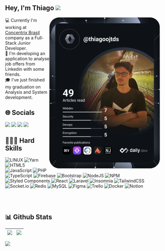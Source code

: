 

   
   <h2 align="left">Hey, I'm Thiago
  <img height="30" src= https://camo.githubusercontent.com/e8e7b06ecf583bc040eb60e44eb5b8e0ecc5421320a92929ce21522dbc34c891/68747470733a2f2f6d656469612e67697068792e636f6d2f6d656469612f6876524a434c467a6361737252346961377a2f67697068792e676966 >
  </h2>
  <img align="right" src="https://github.com/Thiagoojtds/Thiagoojtds/blob/main/devcard.svg" width="360"/>

   💻 Currently I'm working at <a href="https://webhelp.com/pt-br/](https://www.googleadservices.com/pagead/aclk?sa=L&ai=DChcSEwjYyZyltI6GAxUtp4MHHWJrAA0YABAAGgJlZg&ase=2&gclid=CjwKCAjwl4yyBhAgEiwADSEjeAfNnfXP--2wM_oOA8CURIpgWDQWWJlUXPgp0l6vCklZw8Wi5LO2RxoCZWcQAvD_BwE&ei=3AJEZuPpBqTN1sQPspaY2AU&ohost=www.google.com&cid=CAESVeD2ijExY9KiUQUvJjG-Y_U01APMExnkhKrJVsyMe-n51CvLo1uf1lONJX6Tt-eVm9uTJsrikHCUumrFoC21NnShj7bGiL_9eZZdQEk6LDBsX_HepHQ&sig=AOD64_2MMsz4tjjhGqNBH_RCZxrLh7OeeA&q&sqi=2&nis=4&adurl&ved=2ahUKEwjjx4yltI6GAxWkppUCHTILBlsQ0Qx6BAgNEAE)">Concentrix Brasil</a> company as a Full-Stack Junior Developer.<br>
   🌱 I'm developing an application to analyse job offers from Linkedin with some friends.<br>
   🎓 I've just finished my graduation on Analysis and System development.<br>


 <h2>🌐 Socials </h2>
  <div">
  <a href="https://www.instagram.com/thiagoojtds/" target="_blank"><img src="https://img.shields.io/badge/-Instagram-%23E4405F?style=for-the-badge&logo=instagram&logoColor=white" target="_blank"></a>
 <a href="" target="_blank"><img src="https://img.shields.io/badge/Discord-7289DA?style=for-the-badge&logo=discord&logoColor=white" target="_blank"></a> 
  <a href = "mailto:thiagoojtds@gmail.com"><img src="https://img.shields.io/badge/-Gmail-%23333?style=for-the-badge&logo=gmail&logoColor=white" target="_blank"></a>
  <a href="https://www.linkedin.com/in/thiagoojtds/" target="_blank"><img src="https://img.shields.io/badge/-LinkedIn-%230077B5?style=for-the-badge&logo=linkedin&logoColor=white" target="_blank"></a> 
  </div>



<h2>👨🏻‍💻 Hard Skills </h2>

![LINUX](https://img.shields.io/badge/Linux-FCC624?style=flat&logo=linux&logoColor=black) 
![Yarn](https://img.shields.io/badge/yarn-%232C8EBB.svg?style=flat&logo=yarn&logoColor=white) 
![HTML5](https://img.shields.io/badge/html5-%23E34F26.svg?style=flat&logo=html5&logoColor=white) 
![JavaScript](https://img.shields.io/badge/javascript-%23323330.svg?style=flat&logo=javascript&logoColor=%23F7DF1E) 
![PHP](https://img.shields.io/badge/php-%23777BB4.svg?style=flat&logo=php&logoColor=white) 
![TypeScript](https://img.shields.io/badge/typescript-%23007ACC.svg?style=flat&logo=typescript&logoColor=white) 
![Firebase](https://img.shields.io/badge/firebase-%23039BE5.svg?style=flat&logo=firebase) 
![Bootstrap](https://img.shields.io/badge/bootstrap-%23563D7C.svg?style=flat&logo=bootstrap&logoColor=white) 
![NodeJS](https://img.shields.io/badge/node.js-6DA55F?style=flat&logo=node.js&logoColor=white) 
![NPM](https://img.shields.io/badge/NPM-%23000000.svg?style=flat&logo=npm&logoColor=white) 
![Styled Components](https://img.shields.io/badge/styled--components-DB7093?style=flat&logo=styled-components&logoColor=white) 
![React](https://img.shields.io/badge/react-%2320232a.svg?style=flat&logo=react&logoColor=%2361DAFB) 
![Laravel](https://img.shields.io/badge/laravel-%23FF2D20.svg?style=flat&logo=laravel&logoColor=white) 
![Insomnia](https://img.shields.io/badge/Insomnia-black?style=flat&logo=insomnia&logoColor=5849BE) 
![TailwindCSS](https://img.shields.io/badge/tailwindcss-%2338B2AC.svg?style=flat&logo=tailwind-css&logoColor=white) 
![Socket.io](https://img.shields.io/badge/Socket.io-black?style=flat&logo=socket.io&badgeColor=010101) 
![Redis](https://img.shields.io/badge/redis-%23DD0031.svg?style=flat&logo=redis&logoColor=white) 
![MySQL](https://img.shields.io/badge/mysql-%2300f.svg?style=flat&logo=mysql&logoColor=white) 
![Figma](https://img.shields.io/badge/figma-%23F24E1E.svg?style=flat&logo=figma&logoColor=white) 
![Trello](https://img.shields.io/badge/Trello-%23026AA7.svg?style=flat&logo=Trello&logoColor=white) 
![Docker](https://img.shields.io/badge/docker-%230db7ed.svg?style=flat&logo=docker&logoColor=white) 
![Notion](https://img.shields.io/badge/Notion-%23000000.svg?style=flat&logo=notion&logoColor=white)

 <br> <br>

<h2>📊 Github Stats </h2>
   
<div>
  <a href="https://github.com/Thiagoojtds">
    
 
|<img height="180em" src="https://github-readme-stats.vercel.app/api?username=Thiagoojtds&show_icons=true&theme=github_dark&include_all_commits=true&count_private=true"/>  | <img height="180em" src="https://github-readme-stats.vercel.app/api/top-langs/?username=thiagoojtds&theme=github_dark&hide_border=false&include_all_commits=true&count_private=false&layout=compact"/>|   
| ------------- | ------------- |
</div>

[![](https://visitcount.itsvg.in/api?id=thiagoojtds&label=Profile%20Views&color=12&icon=2&pretty=true)](https://visitcount.itsvg.in)
